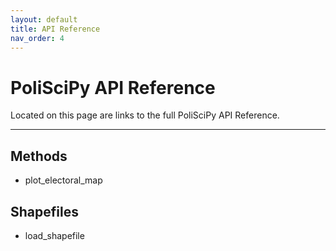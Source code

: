 ```yaml
---
layout: default
title: API Reference
nav_order: 4
---
```


# PoliSciPy API Reference

Located on this page are links to the full PoliSciPy API Reference.

---

## Methods

- plot_electoral_map

## Shapefiles

- load_shapefile